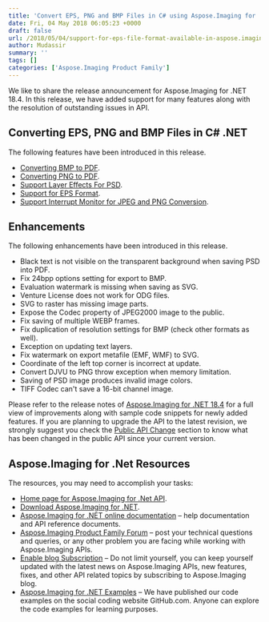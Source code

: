 ```yaml
---
title: 'Convert EPS, PNG and BMP Files in C# using Aspose.Imaging for .NET'
date: Fri, 04 May 2018 06:05:23 +0000
draft: false
url: /2018/05/04/support-for-eps-file-format-available-in-aspose.imaging/
author: Mudassir
summary: ''
tags: []
categories: ['Aspose.Imaging Product Family']
---
```


We like to share the release announcement for Aspose.Imaging for .NET 18.4. In this release, we have added support for many features along with the resolution of outstanding issues in API.

## Converting EPS, PNG and BMP Files in C# .NET

The following features have been introduced in this release.

*   [Converting BMP to PDF][1].
*   [Converting PNG to PDF][2].
*   [Support Layer Effects For PSD][3].
*   [Support for EPS Format][4].
*   [Support Interrupt Monitor for JPEG and PNG Conversion][5].

## Enhancements

The following enhancements have been introduced in this release.

*   Black text is not visible on the transparent background when saving PSD into PDF.
*   Fix 24bpp options setting for export to BMP.
*   Evaluation watermark is missing when saving as SVG.
*   Venture License does not work for ODG files.
*   SVG to raster has missing image parts.
*   Expose the Codec property of JPEG2000 image to the public.
*   Fix saving of multiple WEBP frames.
*   Fix duplication of resolution settings for BMP (check other formats as well).
*   Exception on updating text layers.
*   Fix watermark on export metafile (EMF, WMF) to SVG.
*   Coordinate of the left top corner is incorrect at update.
*   Convert DJVU to PNG throw exception when memory limitation.
*   Saving of PSD image produces invalid image colors.
*   TIFF Codec can't save a 16-bit channel image.

Please refer to the release notes of [Aspose.Imaging for .NET 18.4][6] for a full view of improvements along with sample code snippets for newly added features. If you are planning to upgrade the API to the latest revision, we strongly suggest you check the [Public API Change][7] section to know what has been changed in the public API since your current version.

## Aspose.Imaging for .Net Resources

The resources, you may need to accomplish your tasks:

*   [Home page for Aspose.Imaging for .Net API][8].
*   [Download Aspose.Imaging for .NET][9].
*   [Aspose.Imaging for .NET online documentation][10] – help documentation and API reference documents.
*   [Aspose.Imaging Product Family Forum][11] – post your technical questions and queries, or any other problem you are facing while working with Aspose.Imaging APIs.
*   [Enable blog Subscription][12] – Do not limit yourself, you can keep yourself updated with the latest news on Aspose.Imaging APIs, new features, fixes, and other API related topics by subscribing to Aspose.Imaging blog.
*   [Aspose.Imaging for .NET Examples][13] – We have published our code examples on the social coding website GitHub.com. Anyone can explore the code examples for learning purposes.




[1]: https://docs.aspose.com/display/imagingnet/Converting+Images#ConvertingImages-ConvertingBMPtoPDF
[2]: https://docs.aspose.com/display/imagingnet/Converting+Images#ConvertingImages-ConvertingPNGtoPDF
[3]: https://docs.aspose.com/display/imagingnet/Manipulating+Photoshop+Formats#ManipulatingPhotoshopFormats-SupportLayerEffectsForPSD
[4]: https://docs.aspose.com/display/imagingnet/Manipulating+Photoshop+Formats#ManipulatingPhotoshopFormats-SupportforEPSFormat
[5]: https://docs.aspose.com/display/imagingnet/Support+for+Interrupt+Monitor
[6]: https://docs.aspose.com/display/imagingnet/Aspose.Imaging+for+.NET+18.4+-+Release+Notes
[7]: https://docs.aspose.com/display/imagingnet/Aspose.Imaging+for+.NET+18.4+-+Release+Notes
[8]: https://products.aspose.com/imaging/net
[9]: https://www.nuget.org/packages/Aspose.Imaging/18.4.0
[10]: https://docs.aspose.com/display/imagingnet/Home
[11]: https://forum.aspose.com/c/imaging
[12]: https://blog.aspose.com/category/aspose-products/aspose.imaging-product-family/
[13]: https://github.com/aspose-imaging/Aspose.Imaging-for-.NET




